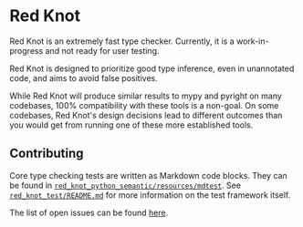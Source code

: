 # Red Knot

Red Knot is an extremely fast type checker.
Currently, it is a work-in-progress and not ready for user testing.

Red Knot is designed to prioritize good type inference, even in unannotated code,
and aims to avoid false positives.

While Red Knot will produce similar results to mypy and pyright on many codebases,
100% compatibility with these tools is a non-goal.
On some codebases, Red Knot's design decisions lead to different outcomes
than you would get from running one of these more established tools.

## Contributing

Core type checking tests are written as Markdown code blocks.
They can be found in [`red_knot_python_semantic/resources/mdtest`][resources-mdtest].
See [`red_knot_test/README.md`][mdtest-readme] for more information on
the test framework itself.

The list of open issues can be found [here][open-issues].

[resources-mdtest]: ../red_knot_python_semantic/resources/mdtest
[mdtest-readme]: ../red_knot_test/README.md
[open-issues]: https://github.com/astral-sh/ruff/issues?q=sort%3Aupdated-desc%20is%3Aissue%20is%3Aopen%20label%3Ared-knot
